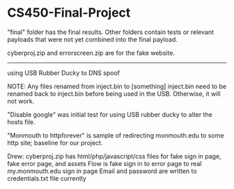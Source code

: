 # CS450-Final-Project

"final" folder has the final results. Other folders contain tests or relevant payloads that were not yet combined into the final payload. 

cyberproj.zip and errorscreen.zip are for the fake website.

****************************************************************************************************************************************

using USB Rubber Ducky to DNS spoof

NOTE: Any files renamed from inject.bin to [something] inject.bin need to be renamed back to inject.bin before being used in the USB. Otherwise, it will not work. 

"Disable google" was initial test for using USB rubber ducky to alter the hosts file.

"Monmouth to httpforever" is sample of redirecting monmouth.edu to some http site; baseline for our project.

Drew: cyberproj.zip has html/php/javascript/css files for fake sign in page, fake error page, and assets
Flow is fake sign in to error page to real my.monmouth.edu sign in page
Email and password are written to credentials.txt file currently

